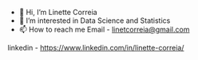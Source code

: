 - 👋 Hi, I’m Linette Correia
- 👀 I’m interested in Data Science and Statistics
- 📫 How to reach me 
Email - linetcorreia@gmail.com

linkedin - https://www.linkedin.com/in/linette-correia/

<!---
linette-git/linette-git is a ✨ special ✨ repository because its `README.md` (this file) appears on your GitHub profile.
You can click the Preview link to take a look at your changes.
--->

